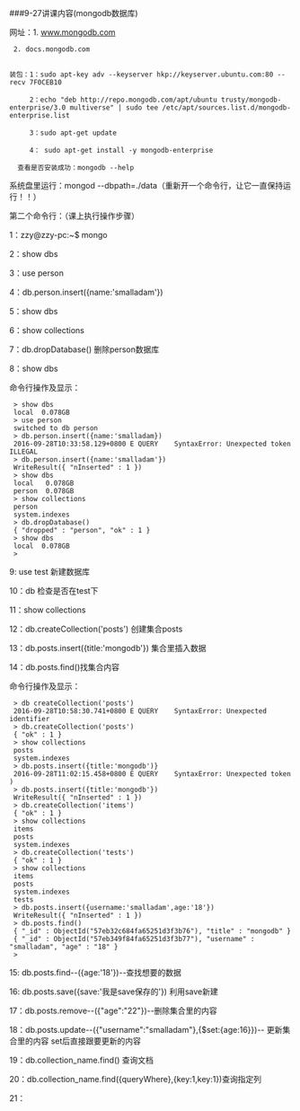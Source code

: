 ###9-27讲课内容(mongodb数据库)

网址：1. www.mongodb.com

     2. docs.mongodb.com


    装包：1：sudo apt-key adv --keyserver hkp://keyserver.ubuntu.com:80 --recv 7F0CEB10

         2：echo "deb http://repo.mongodb.com/apt/ubuntu trusty/mongodb-enterprise/3.0 multiverse" | sudo tee /etc/apt/sources.list.d/mongodb-enterprise.list

         3：sudo apt-get update

         4： sudo apt-get install -y mongodb-enterprise

      查看是否安装成功：mongodb --help

  系统盘里运行：mongod --dbpath=./data（重新开一个命令行，让它一直保持运行！！）

  第二个命令行：（课上执行操作步骤）

  1：zzy@zzy-pc:~$ mongo

  2：show dbs

  3：use person

  4：db.person.insert({name:'smalladam'})

  5：show dbs

  6：show collections

  7：db.dropDatabase()  删除person数据库

  8：show dbs

  命令行操作及显示：

   ```
    > show dbs
    local  0.078GB
    > use person
    switched to db person
    > db.person.insert({name:'smalladam})
    2016-09-28T10:33:58.129+0800 E QUERY    SyntaxError: Unexpected token ILLEGAL
    > db.person.insert({name:'smalladam'})
    WriteResult({ "nInserted" : 1 })
    > show dbs
    local   0.078GB
    person  0.078GB
    > show collections
    person
    system.indexes
    > db.dropDatabase()
    { "dropped" : "person", "ok" : 1 }
    > show dbs
    local  0.078GB
    >

   ```
   9: use test 新建数据库

   10：db 检查是否在test下

   11：show collections

   12：db.createCollection('posts') 创建集合posts

   13：db.posts.insert({title:'mongodb'}) 集合里插入数据

   14：db.posts.find()找集合内容

   命令行操作及显示：

   ```
    > db createCollection('posts')
    2016-09-28T10:58:30.741+0800 E QUERY    SyntaxError: Unexpected identifier
    > db.createCollection('posts')
    { "ok" : 1 }
    > show collections
    posts
    system.indexes
    > db.posts.insert({title:'mongodb')}
    2016-09-28T11:02:15.458+0800 E QUERY    SyntaxError: Unexpected token )
    > db.posts.insert({title:'mongodb'})
    WriteResult({ "nInserted" : 1 })
    > db.createCollection('items')
    { "ok" : 1 }
    > show collections
    items
    posts
    system.indexes
    > db.createCollection('tests')
    { "ok" : 1 }
    > show collections
    items
    posts
    system.indexes
    tests
    > db.posts.insert({username:'smalladam',age:'18'})
    WriteResult({ "nInserted" : 1 })
    > db.posts.find()
    { "_id" : ObjectId("57eb32c684fa65251d3f3b76"), "title" : "mongodb" }
    { "_id" : ObjectId("57eb349f84fa65251d3f3b77"), "username" : "smalladam", "age" : "18" }
    >

   ```
  15: db.posts.find--({age:'18'})--查找想要的数据

  16: db.posts.save({save:'我是save保存的'}) 利用save新建

  17：db.posts.remove--({"age":"22"})--删除集合里的内容

  18：db.posts.update--({"username":"smalladam"},{$set:{age:16}})-- 更新集合里的内容 set后直接跟要更新的内容

  19：db.collection_name.find() 查询文档

  20：db.collection_name.find({queryWhere},{key:1,key:1})查询指定列

  21：
